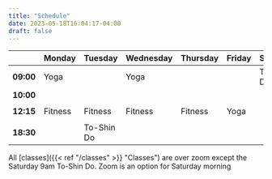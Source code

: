 ```yaml
---
title: "Schedule"
date: 2023-05-18T16:04:17-04:00
draft: false
---
```


|           | Monday  | Tuesday    | Wednesday  | Thursday   | Friday     | Saturday   | Sunday     |
| --------- | ------- | ---------- | ---------- | ---------- | ---------- | ---------- | ---------- |
| **09:00** | Yoga    |            | Yoga       |            |            | To-Shin Do |            |
| **10:00** |         |            |            |            |            | &nbsp;     |            |
|           |         |            |            |            |            |            |            |
| **12:15** | Fitness | Fitness    | Fitness    | Fitness    | Yoga       |            |            |
|           |         |            |            |            |            |            |            |
| **18:30** |         | To-Shin Do |            |            |            |            |            |

All [classes]({{< ref "/classes" >}} "Classes") are over zoom except the Saturday 9am To-Shin Do.  Zoom is an option for Saturday morning
